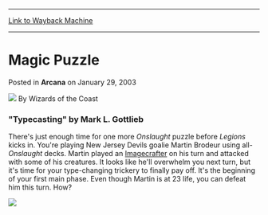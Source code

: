 
---
[Link to Wayback Machine](https://web.archive.org/web/20220703084917/https://magic.wizards.com/en/articles/archive/magic-puzzle-2003-01-29)

[_metadata_:author]:- "Wizards of the Coast"
[_metadata_:description]:- "`Typecasting` by Mark L. Gottlieb There's just enough time for one more Onslaught puzzle before Legions kicks in. You're playing New Jersey Devils goalie Martin Brodeur using all-Onslaught decks. Martin played an Imagecrafter on his turn and attacked with some of his creatures. It looks like he'll overwhelm you next turn, but it's time for your type-changing trickery to"
[_metadata_:generator]:- "Drupal 7 (http://drupal.org)"
[_metadata_:node]:- "605151"
[_metadata_:publish_date]:- "2003-01-29"
[_metadata_:source]:- "div-main-content"
[_metadata_:title]:- "Magic Puzzle"
[_metadata_:wayback_capture_timestamp]:- "2022-07-03 08:49:17"
[_metadata_:wayback_raw_url]:- "https://web.archive.org/web/20220703084917id_/https://magic.wizards.com/en/articles/archive/magic-puzzle-2003-01-29"
[_metadata_:wayback_url]:- "https://magic.wizards.com/en/articles/archive/magic-puzzle-2003-01-29"
---


Magic Puzzle
============



 Posted in **Arcana**
 on January 29, 2003 






![](https://media.magic.wizards.com/styles/auth_small/public/images/person/wizards_author.jpg)
By Wizards of the Coast











### "Typecasting" by Mark L. Gottlieb


There's just enough time for one more *Onslaught* puzzle before *Legions* kicks in. You're playing New Jersey Devils goalie Martin Brodeur using all-*Onslaught* decks. Martin played an [Imagecrafter](https://gatherer.wizards.com/Pages/Card/Details.aspx?name=Imagecrafter) on his turn and attacked with some of his creatures. It looks like he'll overwhelm you next turn, but it's time for your type-changing trickery to finally pay off. It's the beginning of your first main phase. Even though Martin is at 23 life, you can defeat him this turn. How?


![](https://media.magic.wizards.com/image_legacy_migration/magic/images/mtgcom/arcana/276_puzzle.jpg)






